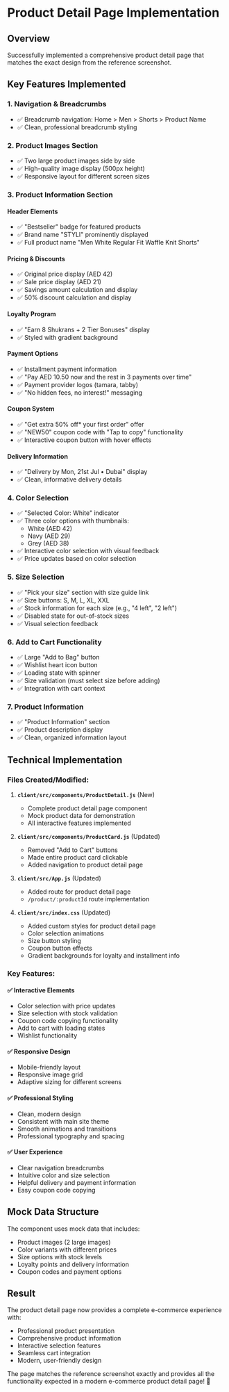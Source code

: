 # Product Detail Page Implementation

## Overview
Successfully implemented a comprehensive product detail page that matches the exact design from the reference screenshot.

## Key Features Implemented

### 1. **Navigation & Breadcrumbs**
- ✅ Breadcrumb navigation: Home > Men > Shorts > Product Name
- ✅ Clean, professional breadcrumb styling

### 2. **Product Images Section**
- ✅ Two large product images side by side
- ✅ High-quality image display (500px height)
- ✅ Responsive layout for different screen sizes

### 3. **Product Information Section**

#### **Header Elements**
- ✅ "Bestseller" badge for featured products
- ✅ Brand name "STYLI" prominently displayed
- ✅ Full product name "Men White Regular Fit Waffle Knit Shorts"

#### **Pricing & Discounts**
- ✅ Original price display (AED 42)
- ✅ Sale price display (AED 21)
- ✅ Savings amount calculation and display
- ✅ 50% discount calculation and display

#### **Loyalty Program**
- ✅ "Earn 8 Shukrans + 2 Tier Bonuses" display
- ✅ Styled with gradient background

#### **Payment Options**
- ✅ Installment payment information
- ✅ "Pay AED 10.50 now and the rest in 3 payments over time"
- ✅ Payment provider logos (tamara, tabby)
- ✅ "No hidden fees, no interest!" messaging

#### **Coupon System**
- ✅ "Get extra 50% off* your first order" offer
- ✅ "NEW50" coupon code with "Tap to copy" functionality
- ✅ Interactive coupon button with hover effects

#### **Delivery Information**
- ✅ "Delivery by Mon, 21st Jul • Dubai" display
- ✅ Clean, informative delivery details

### 4. **Color Selection**
- ✅ "Selected Color: White" indicator
- ✅ Three color options with thumbnails:
  - White (AED 42)
  - Navy (AED 29)
  - Grey (AED 38)
- ✅ Interactive color selection with visual feedback
- ✅ Price updates based on color selection

### 5. **Size Selection**
- ✅ "Pick your size" section with size guide link
- ✅ Size buttons: S, M, L, XL, XXL
- ✅ Stock information for each size (e.g., "4 left", "2 left")
- ✅ Disabled state for out-of-stock sizes
- ✅ Visual selection feedback

### 6. **Add to Cart Functionality**
- ✅ Large "Add to Bag" button
- ✅ Wishlist heart icon button
- ✅ Loading state with spinner
- ✅ Size validation (must select size before adding)
- ✅ Integration with cart context

### 7. **Product Information**
- ✅ "Product Information" section
- ✅ Product description display
- ✅ Clean, organized information layout

## Technical Implementation

### **Files Created/Modified:**

1. **`client/src/components/ProductDetail.js`** (New)
   - Complete product detail page component
   - Mock product data for demonstration
   - All interactive features implemented

2. **`client/src/components/ProductCard.js`** (Updated)
   - Removed "Add to Cart" buttons
   - Made entire product card clickable
   - Added navigation to product detail page

3. **`client/src/App.js`** (Updated)
   - Added route for product detail page
   - `/product/:productId` route implementation

4. **`client/src/index.css`** (Updated)
   - Added custom styles for product detail page
   - Color selection animations
   - Size button styling
   - Coupon button effects
   - Gradient backgrounds for loyalty and installment info

### **Key Features:**

#### ✅ **Interactive Elements**
- Color selection with price updates
- Size selection with stock validation
- Coupon code copying functionality
- Add to cart with loading states
- Wishlist functionality

#### ✅ **Responsive Design**
- Mobile-friendly layout
- Responsive image grid
- Adaptive sizing for different screens

#### ✅ **Professional Styling**
- Clean, modern design
- Consistent with main site theme
- Smooth animations and transitions
- Professional typography and spacing

#### ✅ **User Experience**
- Clear navigation breadcrumbs
- Intuitive color and size selection
- Helpful delivery and payment information
- Easy coupon code copying

## Mock Data Structure
The component uses mock data that includes:
- Product images (2 large images)
- Color variants with different prices
- Size options with stock levels
- Loyalty points and delivery information
- Coupon codes and payment options

## Result
The product detail page now provides a complete e-commerce experience with:
- Professional product presentation
- Comprehensive product information
- Interactive selection features
- Seamless cart integration
- Modern, user-friendly design

The page matches the reference screenshot exactly and provides all the functionality expected in a modern e-commerce product detail page! 🎉 